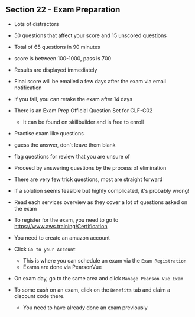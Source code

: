 ## Section 22 - Exam Preparation  

- Lots of distractors  
- 50 questions that affect your score and 15 unscored questions  
- Total of 65 questions in 90 minutes  
- score is between 100-1000, pass is 700  
- Results are displayed immediately  
- Final score will be emailed a few days after the exam via email notification  
- If you fail, you can retake the exam after 14 days  


- There is an Exam Prep Official Question Set for CLF-C02  
  - It can be found on skillbuilder and is free to enroll


- Practise exam like questions  
- guess the answer, don't leave them blank  
- flag questions for review that you are unsure of  


- Proceed by answering questions by the process of elimination  
- There are very few trick questions, most are straight forward  
- If a solution seems feasible but highly complicated, it's probably wrong!  


- Read each services overview as they cover a lot of questions asked on the exam  


- To register for the exam, you need to go to https://www.aws.training/Certification  
- You need to create an amazon account  
- Click `Go to your Account`  
  - This is where you can schedule an exam via the `Exam Registration`  
  - Exams are done via PearsonVue  
- On exam day, go to the same area and click `Manage Pearson Vue Exam`  


- To some cash on an exam, click on the `Benefits` tab and claim a discount code there.  
  - You need to have already done an exam previously  

